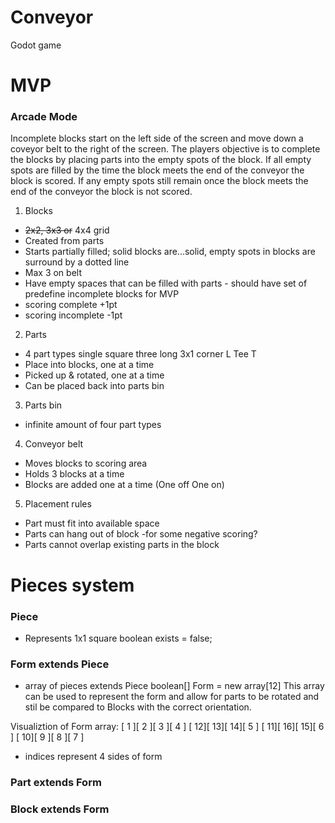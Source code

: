 # Conveyor
Godot game

# MVP

### Arcade Mode

Incomplete blocks start on the left side of the screen and move down a coveyor belt to the right of the screen.
The players objective is to complete the blocks by placing parts into the empty spots of the block. If all empty spots
are filled by the time the block meets the end of the conveyor the block is scored. If any empty spots still remain
once the block meets the end of the conveyor the block is not scored.

1. Blocks
  * ~~2x2, 3x3 or~~ 4x4 grid
  * Created from parts
  * Starts partially filled; solid blocks are...solid, empty spots in blocks are surround by a dotted line
  * Max 3 on belt
  * Have empty spaces that can be filled with parts - should have set of predefine incomplete blocks for MVP
  * scoring complete +1pt
  * scoring incomplete -1pt

2. Parts
  * 4 part types
    single square
    three long 3x1
    corner L
    Tee T
  * Place into blocks, one at a time
  * Picked up & rotated, one at a time
  * Can be placed back into parts bin

3. Parts bin
  * infinite amount of four  part types

4. Conveyor belt
  * Moves blocks to scoring area
  * Holds 3 blocks at a time
  * Blocks are added one at a time (One off One on)

5. Placement rules
  * Part must fit into available space
  * Parts can hang out of block -for some negative scoring?
  * Parts cannot overlap existing parts in the block

# Pieces system

### Piece
- Represents 1x1 square
boolean exists = false;

### Form extends Piece
- array of pieces
extends Piece
boolean[] Form = new array<boolean>[12]
This array can be used to represent the form and allow for parts to be rotated
and stil be compared to Blocks with the correct orientation.

Visualiztion of Form array:
[ 1 ][ 2 ][ 3 ][ 4 ]
[ 12][ 13][ 14][ 5 ]
[ 11][ 16][ 15][ 6 ]
[ 10][ 9 ][ 8 ][ 7 ]

  * indices represent 4 sides of form

### Part extends Form


### Block extends Form





